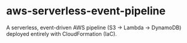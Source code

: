 # aws-serverless-event-pipeline
A serverless, event-driven AWS pipeline (S3 -> Lambda -> DynamoDB) deployed entirely with CloudFormation (IaC).
